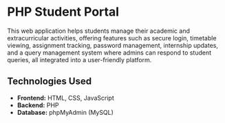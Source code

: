 # PHP Student Portal

This web application helps students manage their academic and extracurricular activities, offering features such as secure login, timetable viewing, assignment tracking, password management, internship updates, and a query management system where admins can respond to student queries, all integrated into a user-friendly platform.

## Technologies Used

- **Frontend:** HTML, CSS, JavaScript
- **Backend:** PHP
- **Database:** phpMyAdmin (MySQL)
